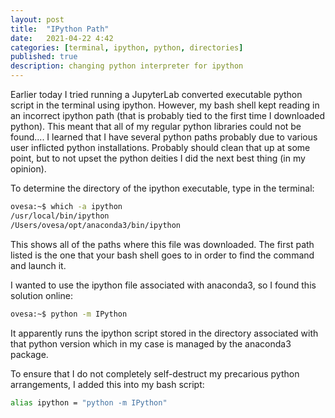 ```yaml
---
layout: post
title:  "IPython Path"
date:   2021-04-22 4:42
categories: [terminal, ipython, python, directories]
published: true
description: changing python interpreter for ipython
---
```


Earlier today I tried running a JupyterLab converted executable python script in the terminal using ipython. However, my bash shell kept reading in an incorrect ipython path (that is probably tied to the first time I downloaded python). This meant that all of my regular python libraries could not be found.... I learned that I have several python paths probably due to various user inflicted python installations. Probably should clean that up at some point, but to not upset the python deities I did the next best thing (in my opinion).

To determine the directory of the ipython executable, type in the terminal:
```bash
ovesa:~$ which -a ipython
/usr/local/bin/ipython
/Users/ovesa/opt/anaconda3/bin/ipython
```
This shows all of the paths where this file was downloaded. The first path listed is the one that your bash shell goes to in order to find the command and launch it.

I wanted to use the ipython file associated with anaconda3, so I found this solution online:
```bash
ovesa:~$ python -m IPython
```
It apparently runs the ipython script stored in the directory associated with that python version which in my case is managed by the anaconda3 package.

To ensure that I do not completely self-destruct my precarious python arrangements, I added this into my bash script:
```bash
alias ipython = "python -m IPython"
```